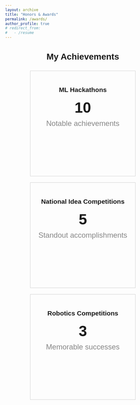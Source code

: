 ```yaml
---
layout: archive
title: "Honors & Awards"
permalink: /awards/
author_profile: true
# redirect_from:
#   - /resume
---
```




<!-- <!DOCTYPE html> -->
<html>
<head>
  <title>My Achievements</title>
  <style>
    /* Add any custom styling you want here */
    body {
      font-family: Arial, sans-serif;
      padding: 20px;
    }
    h1 {
      text-align: center;
    }
    .container {
      display: flex;
      flex-wrap: wrap;
      justify-content: center;
    }
    .item {
      width: 300px;
      height: 300px;
      border: 1px solid #ccc;
      margin: 10px;
      padding: 20px;
      text-align: center;
    }
    .number {
      font-size: 48px;
      font-weight: bold;
    }
    .label {
      font-size: 24px;
      color: #888;
      margin-top: 10px;
    }
  </style>
</head>
<body>
  <h1>My Achievements</h1>
  <div class="container">
    <div class="item">
      <h2>ML Hackathons</h2>
      <div class="number">10</div>
      <div class="label">Notable achievements</div>
    </div>
    <div class="item">
      <h2>National Idea Competitions</h2>
      <div class="number">5</div>
      <div class="label">Standout accomplishments</div>
    </div>
    <div class="item">
      <h2>Robotics Competitions</h2>
      <div class="number">3</div>
      <div class="label">Memorable successes</div>
    </div>
  </div>
</body>
</html>
